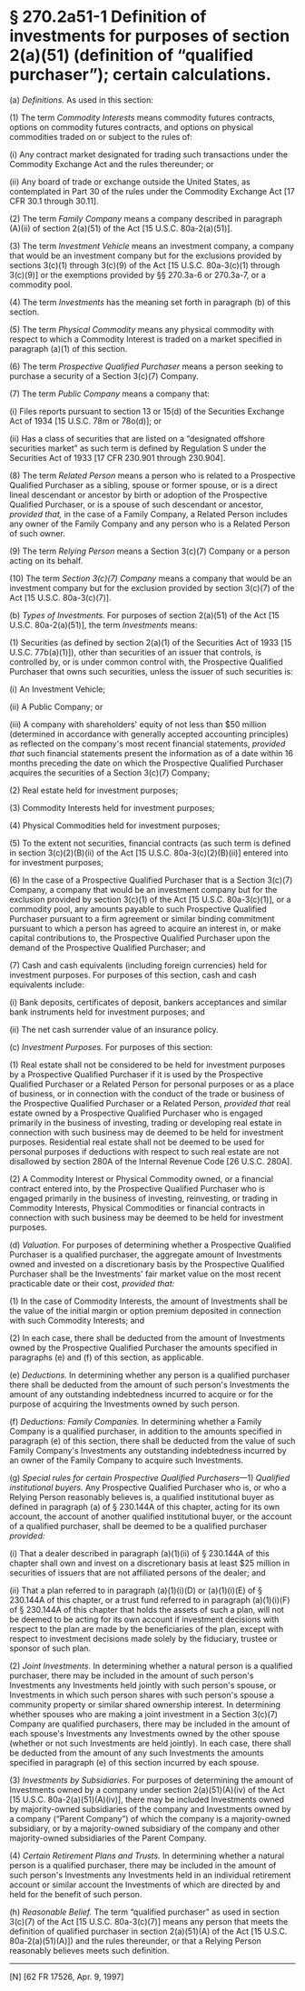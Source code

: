 # § 270.2a51-1   Definition of investments for purposes of section 2(a)(51) (definition of “qualified purchaser”); certain calculations.

(a) *Definitions.* As used in this section: 


(1) The term *Commodity Interests* means commodity futures contracts, options on commodity futures contracts, and options on physical commodities traded on or subject to the rules of: 


(i) Any contract market designated for trading such transactions under the Commodity Exchange Act and the rules thereunder; or 


(ii) Any board of trade or exchange outside the United States, as contemplated in Part 30 of the rules under the Commodity Exchange Act [17 CFR 30.1 through 30.11]. 


(2) The term *Family Company* means a company described in paragraph (A)(ii) of section 2(a)(51) of the Act [15 U.S.C. 80a-2(a)(51)]. 


(3) The term *Investment Vehicle* means an investment company, a company that would be an investment company but for the exclusions provided by sections 3(c)(1) through 3(c)(9) of the Act [15 U.S.C. 80a-3(c)(1) through 3(c)(9)] or the exemptions provided by §§ 270.3a-6 or 270.3a-7, or a commodity pool. 


(4) The term *Investments* has the meaning set forth in paragraph (b) of this section. 


(5) The term *Physical Commodity* means any physical commodity with respect to which a Commodity Interest is traded on a market specified in paragraph (a)(1) of this section. 


(6) The term *Prospective Qualified Purchaser* means a person seeking to purchase a security of a Section 3(c)(7) Company. 


(7) The term *Public Company* means a company that: 


(i) Files reports pursuant to section 13 or 15(d) of the Securities Exchange Act of 1934 [15 U.S.C. 78m or 78o(d)]; or 


(ii) Has a class of securities that are listed on a “designated offshore securities market” as such term is defined by Regulation S under the Securities Act of 1933 [17 CFR 230.901 through 230.904]. 


(8) The term *Related Person* means a person who is related to a Prospective Qualified Purchaser as a sibling, spouse or former spouse, or is a direct lineal descendant or ancestor by birth or adoption of the Prospective Qualified Purchaser, or is a spouse of such descendant or ancestor, *provided that,* in the case of a Family Company, a Related Person includes any owner of the Family Company and any person who is a Related Person of such owner. 


(9) The term *Relying Person* means a Section 3(c)(7) Company or a person acting on its behalf. 


(10) The term *Section 3(c)(7) Company* means a company that would be an investment company but for the exclusion provided by section 3(c)(7) of the Act [15 U.S.C. 80a-3(c)(7)]. 


(b) *Types of Investments.* For purposes of section 2(a)(51) of the Act [15 U.S.C. 80a-2(a)(51)], the term *Investments* means: 


(1) Securities (as defined by section 2(a)(1) of the Securities Act of 1933 [15 U.S.C. 77b(a)(1)]), other than securities of an issuer that controls, is controlled by, or is under common control with, the Prospective Qualified Purchaser that owns such securities, unless the issuer of such securities is: 


(i) An Investment Vehicle; 


(ii) A Public Company; or 


(iii) A company with shareholders' equity of not less than $50 million (determined in accordance with generally accepted accounting principles) as reflected on the company's most recent financial statements, *provided that* such financial statements present the information as of a date within 16 months preceding the date on which the Prospective Qualified Purchaser acquires the securities of a Section 3(c)(7) Company; 


(2) Real estate held for investment purposes; 


(3) Commodity Interests held for investment purposes; 


(4) Physical Commodities held for investment purposes; 


(5) To the extent not securities, financial contracts (as such term is defined in section 3(c)(2)(B)(ii) of the Act [15 U.S.C. 80a-3(c)(2)(B)(ii)] entered into for investment purposes; 


(6) In the case of a Prospective Qualified Purchaser that is a Section 3(c)(7) Company, a company that would be an investment company but for the exclusion provided by section 3(c)(1) of the Act [15 U.S.C. 80a-3(c)(1)], or a commodity pool, any amounts payable to such Prospective Qualified Purchaser pursuant to a firm agreement or similar binding commitment pursuant to which a person has agreed to acquire an interest in, or make capital contributions to, the Prospective Qualified Purchaser upon the demand of the Prospective Qualified Purchaser; and 


(7) Cash and cash equivalents (including foreign currencies) held for investment purposes. For purposes of this section, cash and cash equivalents include: 


(i) Bank deposits, certificates of deposit, bankers acceptances and similar bank instruments held for investment purposes; and 


(ii) The net cash surrender value of an insurance policy. 


(c) *Investment Purposes.* For purposes of this section: 


(1) Real estate shall not be considered to be held for investment purposes by a Prospective Qualified Purchaser if it is used by the Prospective Qualified Purchaser or a Related Person for personal purposes or as a place of business, or in connection with the conduct of the trade or business of the Prospective Qualified Purchaser or a Related Person, *provided that* real estate owned by a Prospective Qualified Purchaser who is engaged primarily in the business of investing, trading or developing real estate in connection with such business may de deemed to be held for investment purposes. Residential real estate shall not be deemed to be used for personal purposes if deductions with respect to such real estate are not disallowed by section 280A of the Internal Revenue Code [26 U.S.C. 280A]. 


(2) A Commodity Interest or Physical Commodity owned, or a financial contract entered into, by the Prospective Qualified Purchaser who is engaged primarily in the business of investing, reinvesting, or trading in Commodity Interests, Physical Commodities or financial contracts in connection with such business may be deemed to be held for investment purposes. 


(d) *Valuation.* For purposes of determining whether a Prospective Qualified Purchaser is a qualified purchaser, the aggregate amount of Investments owned and invested on a discretionary basis by the Prospective Qualified Purchaser shall be the Investments' fair market value on the most recent practicable date or their cost, *provided that:*

(1) In the case of Commodity Interests, the amount of Investments shall be the value of the initial margin or option premium deposited in connection with such Commodity Interests; and 


(2) In each case, there shall be deducted from the amount of Investments owned by the Prospective Qualified Purchaser the amounts specified in paragraphs (e) and (f) of this section, as applicable. 


(e) *Deductions.* In determining whether any person is a qualified purchaser there shall be deducted from the amount of such person's Investments the amount of any outstanding indebtedness incurred to acquire or for the purpose of acquiring the Investments owned by such person. 


(f) *Deductions: Family Companies.* In determining whether a Family Company is a qualified purchaser, in addition to the amounts specified in paragraph (e) of this section, there shall be deducted from the value of such Family Company's Investments any outstanding indebtedness incurred by an owner of the Family Company to acquire such Investments. 


(g) *Special rules for certain Prospective Qualified Purchasers*—1) *Qualified institutional buyers.* Any Prospective Qualified Purchaser who is, or who a Relying Person reasonably believes is, a qualified institutional buyer as defined in paragraph (a) of § 230.144A of this chapter, acting for its own account, the account of another qualified institutional buyer, or the account of a qualified purchaser, shall be deemed to be a qualified purchaser *provided:*

(i) That a dealer described in paragraph (a)(1)(ii) of § 230.144A of this chapter shall own and invest on a discretionary basis at least $25 million in securities of issuers that are not affiliated persons of the dealer; and 


(ii) That a plan referred to in paragraph (a)(1)(i)(D) or (a)(1)(i)(E) of § 230.144A of this chapter, or a trust fund referred to in paragraph (a)(1)(i)(F) of § 230.144A of this chapter that holds the assets of such a plan, will not be deemed to be acting for its own account if investment decisions with respect to the plan are made by the beneficiaries of the plan, except with respect to investment decisions made solely by the fiduciary, trustee or sponsor of such plan. 


(2) *Joint Investments.* In determining whether a natural person is a qualified purchaser, there may be included in the amount of such person's Investments any Investments held jointly with such person's spouse, or Investments in which such person shares with such person's spouse a community property or similar shared ownership interest. In determining whether spouses who are making a joint investment in a Section 3(c)(7) Company are qualified purchasers, there may be included in the amount of each spouse's Investments any Investments owned by the other spouse (whether or not such Investments are held jointly). In each case, there shall be deducted from the amount of any such Investments the amounts specified in paragraph (e) of this section incurred by each spouse. 


(3) *Investments by Subsidiaries.* For purposes of determining the amount of Investments owned by a company under section 2(a)(51)(A)(iv) of the Act [15 U.S.C. 80a-2(a)(51)(A)(iv)], there may be included Investments owned by majority-owned subsidiaries of the company and Investments owned by a company (“Parent Company”) of which the company is a majority-owned subsidiary, or by a majority-owned subsidiary of the company and other majority-owned subsidiaries of the Parent Company. 


(4) *Certain Retirement Plans and Trusts.* In determining whether a natural person is a qualified purchaser, there may be included in the amount of such person's Investments any Investments held in an individual retirement account or similar account the Investments of which are directed by and held for the benefit of such person. 


(h) *Reasonable Belief.* The term “qualified purchaser” as used in section 3(c)(7) of the Act [15 U.S.C. 80a-3(c)(7)] means any person that meets the definition of qualified purchaser in section 2(a)(51)(A) of the Act [15 U.S.C. 80a-2(a)(51)(A)]) and the rules thereunder, or that a Relying Person reasonably believes meets such definition. 



---

[N] [62 FR 17526, Apr. 9, 1997]





